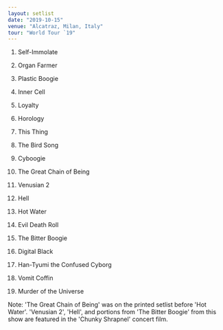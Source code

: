```yaml
---
layout: setlist
date: "2019-10-15"
venue: "Alcatraz, Milan, Italy"
tour: "World Tour `19"
---
```



 1. Self-Immolate

 2. Organ Farmer

 3. Plastic Boogie

 4. Inner Cell

 5. Loyalty

 6. Horology

 7. This Thing

 8. The Bird Song

 9. Cyboogie

10. The Great Chain of Being

11. Venusian 2

12. Hell

13. Hot Water

14. Evil Death Roll

15. The Bitter Boogie

16. Digital Black

17. Han-Tyumi the Confused Cyborg

18. Vomit Coffin

19. Murder of the Universe


Note: 'The Great Chain of Being' was on the printed setlist before 'Hot
Water'. 'Venusian 2', 'Hell', and portions from 'The Bitter Boogie'
from this show are featured in the 'Chunky Shrapnel' concert film.
